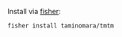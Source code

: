 Install via [fisher](https://github.com/jorgebucaran/fisher):

```
fisher install taminomara/tmtm
```
